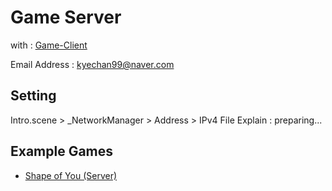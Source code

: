 # Game Server
with : [Game-Client](https://github.com/kyechan99/Game-Client) 

Email Address : kyechan99@naver.com




## Setting
Intro.scene > _NetworkManager > Address > IPv4
File Explain  : preparing...


## Example Games
- [Shape of You (Server)](https://github.com/kyechan99/Shape-Of-You-Server)

